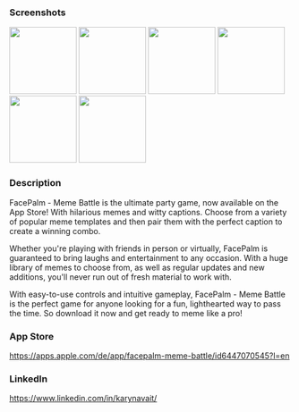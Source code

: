 
### Screenshots

<img src="https://user-images.githubusercontent.com/122374423/230631564-745408c3-b446-4a14-b195-d7c5821dc7cb.jpg" width="120px"/> <img src="https://user-images.githubusercontent.com/122374423/230631602-a2d0864d-4190-488f-b8c4-079df029b687.jpg" width="120px"/> 
<img src="https://user-images.githubusercontent.com/122374423/230631752-ab9d2f43-ace1-4738-a6e2-5d387931243a.jpg" width="120px"/> 
<img src="https://user-images.githubusercontent.com/122374423/230631801-76f69c7e-d480-4335-ae78-166a8af0a696.jpg" width="120px"/> 
<img src="https://user-images.githubusercontent.com/122374423/230631808-31292381-02cb-43c8-980e-f9342b077d5d.jpg" width="120px"/> 
<img src="https://user-images.githubusercontent.com/122374423/230631840-0208056b-18c4-430d-a786-e6009543a134.jpg" width="120px"/>

### Description

FacePalm - Meme Battle is the ultimate party game, now available on the App Store! With hilarious memes and witty captions. Choose from a variety of popular meme templates and then pair them with the perfect caption to create a winning combo.

Whether you're playing with friends in person or virtually, FacePalm is guaranteed to bring laughs and entertainment to any occasion. With a huge library of memes to choose from, as well as regular updates and new additions, you'll never run out of fresh material to work with.

With easy-to-use controls and intuitive gameplay, FacePalm - Meme Battle is the perfect game for anyone looking for a fun, lighthearted way to pass the time. So download it now and get ready to meme like a pro!

### App Store

https://apps.apple.com/de/app/facepalm-meme-battle/id6447070545?l=en

### LinkedIn

https://www.linkedin.com/in/karynavait/
